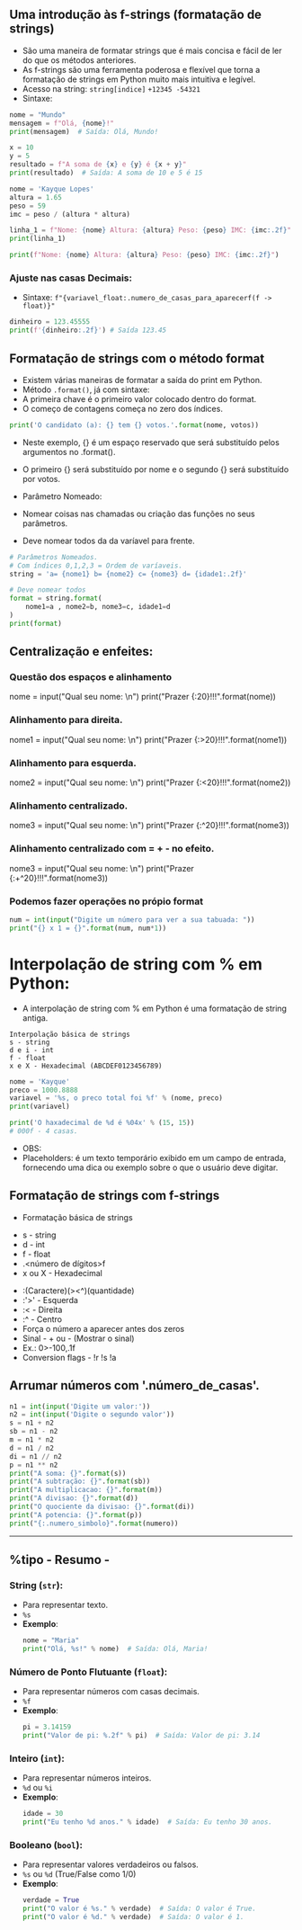 ## Uma introdução às f-strings (formatação de strings)
- São uma maneira de formatar strings que é mais concisa e fácil de ler do que os métodos anteriores.
- As f-strings são uma ferramenta poderosa e flexível que torna a formatação de strings em Python muito mais intuitiva e legível.
- Acesso na string: `string[indice]`
``
+12345
-54321
``
- Sintaxe:

```python
nome = "Mundo"
mensagem = f"Olá, {nome}!"
print(mensagem)  # Saída: Olá, Mundo!
```

```python
x = 10
y = 5
resultado = f"A soma de {x} e {y} é {x + y}"
print(resultado)  # Saída: A soma de 10 e 5 é 15
```

``` python
nome = 'Kayque Lopes'
altura = 1.65
peso = 59
imc = peso / (altura * altura) 

linha_1 = f"Nome: {nome} Altura: {altura} Peso: {peso} IMC: {imc:.2f}"
print(linha_1)

print(f"Nome: {nome} Altura: {altura} Peso: {peso} IMC: {imc:.2f}")
```

### Ajuste nas casas Decimais:
- Sintaxe: `f"{variavel_float:.numero_de_casas_para_aparecerf(f -> float)}"`
``` python
dinheiro = 123.45555
print(f'{dinheiro:.2f}') # Saída 123.45
```

## Formatação de strings com o método format
- Existem várias maneiras de formatar a saída do print em Python. 
- Método `.format()`, já com sintaxe:
- A primeira chave é o primeiro valor colocado dentro do format.
- O começo de contagens começa no zero dos índices.
```python
print('O candidato (a): {} tem {} votos.'.format(nome, votos))
```

- Neste exemplo, {} é um espaço reservado que será substituído pelos argumentos no .format().
- O primeiro {} será substituído por nome e o segundo {} será substituído por votos.

- Parâmetro Nomeado: 
- Nomear coisas nas chamadas ou criação das funções no seus parâmetros. 
- Deve nomear todos da da varíavel para frente. 

``` python
# Parâmetros Nomeados.
# Com índices 0,1,2,3 = Ordem de varíaveis. 
string = 'a= {nome1} b= {nome2} c= {nome3} d= {idade1:.2f}' 

# Deve nomear todos
format = string.format(
    nome1=a , nome2=b, nome3=c, idade1=d
)
print(format)
```

## Centralização e enfeites:
### Questão dos espaços e alinhamento 
nome = input("Qual seu nome: \n") 
print("Prazer {:20}!!!".format(nome))

### Alinhamento para direita.
nome1 = input("Qual seu nome: \n") 
print("Prazer {:>20}!!!".format(nome1))

### Alinhamento para esquerda.
nome2 = input("Qual seu nome: \n") 
print("Prazer {:<20}!!!".format(nome2))

### Alinhamento centralizado.
nome3 = input("Qual seu nome: \n") 
print("Prazer {:^20}!!!".format(nome3))

### Alinhamento centralizado com = + - no efeito.
nome3 = input("Qual seu nome: \n") 
print("Prazer {:+^20}!!!".format(nome3))


### Podemos fazer operações no própio format
``` python
num = int(input("Digite um número para ver a sua tabuada: "))
print("{} x 1 = {}".format(num, num*1))
```


# Interpolação de string com % em Python:
- A interpolação de string com % em Python é uma formatação de string antiga.
```
Interpolação básica de strings
s - string
d e i - int
f - float
x e X - Hexadecimal (ABCDEF0123456789)
```

```` python
nome = 'Kayque'
preco = 1000.8888
variavel = '%s, o preco total foi %f' % (nome, preco)
print(variavel)

print('O haxadecimal de %d é %04x' % (15, 15))
# 000f - 4 casas.

````

- OBS:
- Placeholders: é um texto temporário exibido em um campo de entrada, fornecendo uma dica ou exemplo sobre o que o usuário deve digitar.

## Formatação de strings com f-strings
- Formatação básica de strings
+ s - string
+ d - int
+ f - float
+ .<número de dígitos>f
+ x ou X - Hexadecimal
- :(Caractere)(><^)(quantidade)
- :'>' - Esquerda
- :< - Direita
- :^ - Centro
- Força o número a aparecer antes dos zeros
- Sinal - + ou - (Mostrar o sinal)
- Ex.: 0>-100,.1f
- Conversion flags - !r !s !a 


## Arrumar números com '.número_de_casas'.
```` python
n1 = int(input('Digite um valor:'))
n2 = int(input('Digite o segundo valor'))
s = n1 + n2
sb = n1 - n2
m = n1 * n2
d = n1 / n2
di = n1 // n2
p = n1 ** n2
print("A soma: {}".format(s))
print("A subtração: {}".format(sb))
print("A multiplicacao: {}".format(m))
print("A divisao: {}".format(d))
print("O quociente da divisao: {}".format(di))
print("A potencia: {}".format(p))
print("{:.numero_simbolo}".format(numero))
````
---
## %tipo - Resumo -

### String (`str`):
- Para representar texto.
- `%s`
- **Exemplo**:
  ```python
  nome = "Maria"
  print("Olá, %s!" % nome)  # Saída: Olá, Maria!
  ```

### Número de Ponto Flutuante (`float`):
- Para representar números com casas decimais.
- `%f`
- **Exemplo**:
  ```python
  pi = 3.14159
  print("Valor de pi: %.2f" % pi)  # Saída: Valor de pi: 3.14
  ```

### Inteiro (`int`):
- Para representar números inteiros.
- `%d` ou `%i`
- **Exemplo**:
  ```python
  idade = 30
  print("Eu tenho %d anos." % idade)  # Saída: Eu tenho 30 anos.
  ```

### Booleano (`bool`):
- Para representar valores verdadeiros ou falsos.
- `%s` ou `%d` (True/False como 1/0)
- **Exemplo**:
  ```python
  verdade = True
  print("O valor é %s." % verdade)  # Saída: O valor é True.
  print("O valor é %d." % verdade)  # Saída: O valor é 1.
  ```

